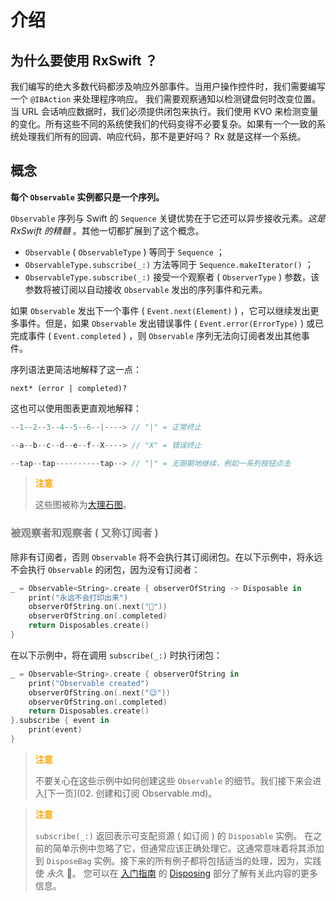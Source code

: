 # **介绍**

## 为什么要使用 RxSwift ？

我们编写的绝大多数代码都涉及响应外部事件。当用户操作控件时，我们需要编写一个 `@IBAction` 来处理程序响应。 我们需要观察通知以检测键盘何时改变位置。当 URL 会话响应数据时，我们必须提供闭包来执行。我们使用 KVO 来检测变量的变化。所有这些不同的系统使我们的代码变得不必要复杂。如果有一个一致的系统处理我们所有的回调、响应代码，那不是更好吗？ Rx 就是这样一个系统。

## 概念

**每个 `Observable` 实例都只是一个序列。**

`Observable` 序列与 Swift 的 `Sequence` 关键优势在于它还可以异步接收元素。*这是 RxSwift 的精髓* 。其他一切都扩展到了这个概念。

- `Observable` ( `ObservableType` ) 等同于 `Sequence` ；
- `ObservableType.subscribe(_:)` 方法等同于 `Sequence.makeIterator()` ；
- `ObservableType.subscribe(_:)` 接受一个观察者 ( `ObserverType` ) 参数，该参数将被订阅以自动接收 `Observable` 发出的序列事件和元素。

如果 `Observable` 发出下一个事件 ( `Event.next(Element)` ) ，它可以继续发出更多事件。但是，如果 `Observable` 发出错误事件 ( `Event.error(ErrorType)` ) 或已完成事件 ( `Event.completed` ) ，则 `Observable` 序列无法向订阅者发出其他事件。

序列语法更简洁地解释了这一点：

`next* (error | completed)?`

这也可以使用图表更直观地解释：

```swift
--1--2--3--4--5--6--|----> // "|" = 正常终止

--a--b--c--d--e--f--X----> // "X" = 错误终止

--tap--tap----------tap--> // "|" = 无限期地继续，例如一系列按钮点击
```

> <font color=orange>**注意**</font>
>
> 这些图被称为[大理石图](https://rxmarbles.com/)。

### <font color=gray>被观察者和观察者 ( 又称订阅者 )</font>

除非有订阅者，否则 `Observable` 将不会执行其订阅闭包。在以下示例中，将永远不会执行 `Observable` 的闭包，因为没有订阅者：

```swift
_ = Observable<String>.create { observerOfString -> Disposable in
    print("永远不会打印出来")
    observerOfString.on(.next("😬"))
    observerOfString.on(.completed)
    return Disposables.create()
}
```

在以下示例中，将在调用 `subscribe(_:)` 时执行闭包：

```swift
_ = Observable<String>.create { observerOfString in
    print("Observable created")
    observerOfString.on(.next("😉"))
    observerOfString.on(.completed)
    return Disposables.create()
}.subscribe { event in
    print(event)
}
```

> <font color=orange>**注意**</font>
>
> 不要关心在这些示例中如何创建这些 `Observable` 的细节。我们接下来会进入[下一页](02. 创建和订阅 Observable.md)。

> <font color=orange>**注意**</font>
>
> `subscribe(_:)` 返回表示可支配资源 ( 如订阅 ) 的 `Disposable` 实例。 在之前的简单示例中忽略了它，但通常应该正确处理它。这通常意味着将其添加到 `DisposeBag` 实例。接下来的所有例子都将包括适当的处理，因为，实践使 *永久* 🙂。 您可以在 [入门指南](https://github.com/ReactiveX/RxSwift/blob/master/Documentation/GettingStarted.md) 的 [Disposing](https://github.com/ReactiveX/RxSwift/blob/master/Documentation/GettingStarted.md#disposing) 部分了解有关此内容的更多信息。